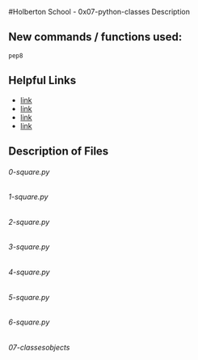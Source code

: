 #Holberton School - 0x07-python-classes
Description

## New commands / functions used:
``pep8``

## Helpful Links
* [link](https://python.swaroopch.com/oop.html)
* [link](http://www.python-course.eu/python3_object_oriented_programming.php)
* [link](http://www.python-course.eu/python3_properties.php)
* [link](https://www.youtube.com/watch?v=1AGyBuVCTeE&amp;)

## Description of Files
<h6>0-square.py</h6>

<h6>1-square.py</h6>

<h6>2-square.py</h6>

<h6>3-square.py</h6>

<h6>4-square.py</h6>

<h6>5-square.py</h6>

<h6>6-square.py</h6>

<h6>07-classesobjects</h6>

